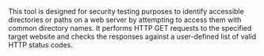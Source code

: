 This tool is designed for security testing purposes to identify accessible directories or paths on a web server by attempting to access them with common directory names. 
It performs HTTP GET requests to the specified target website and checks the responses against a user-defined list of valid HTTP status codes.
